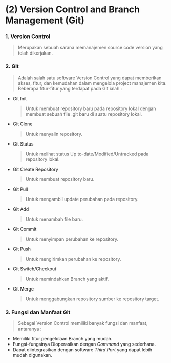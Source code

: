 # (2) Version Control and Branch Management (Git)

### 1. Version Control
> Merupakan sebuah sarana memanajemen source code version yang telah dikerjakan.

### 2. Git
> Adalah salah satu software Version Control yang dapat memberikan akses, fitur, dan kemudahan dalam mengelola project manajemen kita. Beberapa fitur-fitur yang terdapat pada Git ialah :<br/>
* Git Init <br/>
    > Untuk membuat repository baru pada repository lokal dengan membuat sebuah file .git baru di suatu repository lokal.
* Git Clone <br/>
    > Untuk menyalin repository.
* Git Status <br/>
    > Untuk melihat status Up to-date/Modified/Untracked pada repository lokal.
* Git Create Repository <br/>
    > Untuk membuat repository baru.
* Git Pull <br/>
    > Untuk mengambil update perubahan pada repository.
* Git Add <br/>
    > Untuk menambah file baru.
* Git Commit <br/>
    > Untuk menyimpan perubahan ke repository.
* Git Push <br/>
    > Untuk mengirimkan perubahan ke repository.
* Git Switch/Checkout <br/>
    > Untuk memindahkan Branch yang aktif.
* Git Merge <br/>
    > Untuk menggabungkan repository sumber ke repository target.


### 3. Fungsi dan Manfaat Git
> Sebagai Version Control memiliki banyak fungsi dan manfaat, antaranya :
* Memiliki fitur pengelolaan Branch yang mudah.
* Fungsi-fungsinya Dioperasikan dengan _Command_ yang sederhana.
* Dapat diintegrasikan dengan software _Third Part_ yang dapat lebih mudah digunakan.
